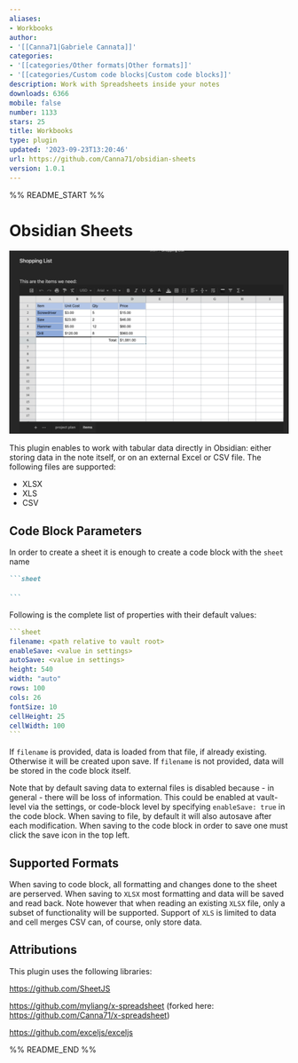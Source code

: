 ```yaml
---
aliases:
- Workbooks
author:
- '[[Canna71|Gabriele Cannata]]'
categories:
- '[[categories/Other formats|Other formats]]'
- '[[categories/Custom code blocks|Custom code blocks]]'
description: Work with Spreadsheets inside your notes
downloads: 6366
mobile: false
number: 1133
stars: 25
title: Workbooks
type: plugin
updated: '2023-09-23T13:20:46'
url: https://github.com/Canna71/obsidian-sheets
version: 1.0.1
---
```


%% README_START %%

# Obsidian Sheets

![](https://raw.githubusercontent.com/Canna71/obsidian-sheets/HEAD/docs/screen01.png)

This plugin enables to work with tabular data directly in Obsidian: either storing data in the note itself, or on an external Excel or CSV file.
The following files are supported:
- XLSX
- XLS
- CSV


## Code Block Parameters

In order to create a sheet it is enough to create a code block with the `sheet` name

~~~markdown
```sheet

```
~~~

Following is the complete list of properties with their default values:

~~~YAML
```sheet
filename: <path relative to vault root>
enableSave: <value in settings>
autoSave: <value in settings>
height: 540
width: "auto"
rows: 100
cols: 26
fontSize: 10
cellHeight: 25
cellWidth: 100
```
~~~


If `filename` is provided, data is loaded from that file, if already existing. Otherwise it will be created upon save.
If `filename` is not provided, data will be stored in the code block itself.

Note that by default saving data to external files is disabled because - in general - there will be loss of information. This could be enabled at vault-level via the settings, or code-block level by specifying `enableSave: true` in the code block.
When saving to file, by default it will also autosave after each modification. When saving to the code block in order to save one must click the save icon in the top left.

## Supported Formats

When saving to code block, all formatting and changes done to the sheet are perserved.
When saving to `XLSX` most formatting and data will be saved and read back. Note however that when reading an existing `XLSX` file, only a subset of functionality will be supported. 
Support of `XLS` is limited to data and cell merges
CSV can, of course, only store data.


## Attributions

This plugin uses the following libraries:

https://github.com/SheetJS

https://github.com/myliang/x-spreadsheet (forked here: https://github.com/Canna71/x-spreadsheet)

https://github.com/exceljs/exceljs


%% README_END %%